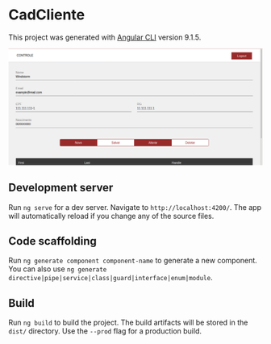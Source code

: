 # CadCliente

This project was generated with [Angular CLI](https://github.com/angular/angular-cli) version 9.1.5.

<img src="https://raw.githubusercontent.com/taisspadotin/NGproject/master/img/ng.png"/>

## Development server

Run `ng serve` for a dev server. Navigate to `http://localhost:4200/`. The app will automatically reload if you change any of the source files.

## Code scaffolding

Run `ng generate component component-name` to generate a new component. You can also use `ng generate directive|pipe|service|class|guard|interface|enum|module`.

## Build

Run `ng build` to build the project. The build artifacts will be stored in the `dist/` directory. Use the `--prod` flag for a production build.


